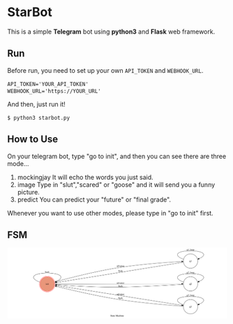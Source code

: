 # StarBot

This is a simple **Telegram** bot using **python3** and **Flask** web framework.

## Run

Before run, you need to set up your own `API_TOKEN` and `WEBHOOK_URL`.

    API_TOKEN='YOUR_API_TOKEN'
    WEBHOOK_URL='https://YOUR_URL'
And then, just run it!

    $ python3 starbot.py

## How to Use

On your telegram bot, type "go to init", and then you can see there are three mode...
1. mockingjay
It will echo the words you just said.
2. image
Type in "slut","scared" or "goose" and it will send you a funny picture.
3. predict
You can predict your "future" or "final grade".

Whenever you want to use other modes, please type in "go to init" first.

## FSM

![](https://github.com/kevin110604/StarBot/blob/master/show-fsm.png?raw=true)

